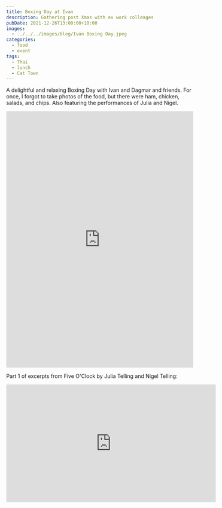 ```yaml
---
title: Boxing Day at Ivan
description: Gathering post Xmas with ex work colleages
pubDate: 2021-12-26T13:00:00+10:00
images:
  - ../../../images/blog/Ivan Boxing Day.jpeg
categories:
  - food
  - event
tags:
  - Thai
  - lunch
  - Cat Town
---
```


A delightful and relaxing Boxing Day with Ivan and Dagmar and friends. For once, I forgot to take photos of the food, but there were ham, chicken, salads, and chips. Also featuring the performances of Julia and Nigel.

<iframe src="https://www.facebook.com/plugins/post.php?href=https%3A%2F%2Fwww.facebook.com%2Fchris1.tham%2Fposts%2Fpfbid029FvQoWaSN7zqHvkCXX8iz81T5REgLT28ugnGL4CX3h9rjedHapAPGpTYTWudHxvEl&show_text=true&width=500" width="500" height="684" style="border:none;overflow:hidden" scrolling="no" frameborder="0" allowfullscreen="true" allow="autoplay; clipboard-write; encrypted-media; picture-in-picture; web-share"></iframe>

Part 1 of excerpts from Five O'Clock by Julia Telling and Nigel Telling:

<iframe src="https://www.facebook.com/plugins/video.php?height=314&href=https%3A%2F%2Fwww.facebook.com%2Fchris1.tham%2Fvideos%2F604624137467467%2F&show_text=false&width=560&t=0" width="560" height="314" style="border:none;overflow:hidden" scrolling="no" frameborder="0" allowfullscreen="true" allow="autoplay; clipboard-write; encrypted-media; picture-in-picture; web-share" allowFullScreen="true"></iframe>
